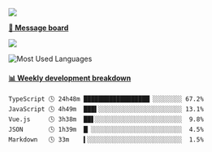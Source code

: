 [![](https://count.getloli.com/get/@SmaIIstars.github.readme)](https://count.getloli.com/)


[**💬 Message board**](https://chat.getloli.com/room/@SmaIIstars.github)

[![](https://chat.getloli.com/room/@SmaIIstars.github/svg?width=600&height=100&limit=20&theme=light&fontSize=14)](https://chat.getloli.com/room/@SmaIIstars.github)


![Most Used Languages](https://github-readme-stats.vercel.app/api/top-langs/?username=SmaIIstars&theme=dark&layout=compact)

<!-- waka-box start -->
#### <a href="https://gist.github.com/e31f5e1b7a15ee54e2fc8fca68aa5e2b" target="_blank">📊 Weekly development breakdown</a>
```text
TypeScript 🕓 24h48m ██████████████████▏░░░░░░░░ 67.2%
JavaScript 🕓 4h49m  ███▌░░░░░░░░░░░░░░░░░░░░░░░ 13.1%
Vue.js     🕓 3h38m  ██▋░░░░░░░░░░░░░░░░░░░░░░░░  9.8%
JSON       🕓 1h39m  █▏░░░░░░░░░░░░░░░░░░░░░░░░░  4.5%
Markdown   🕓 33m    ▍░░░░░░░░░░░░░░░░░░░░░░░░░░  1.5%
```
<!-- Powered by https://github.com/YouEclipse/waka-box-go . -->
<!-- waka-box end -->
